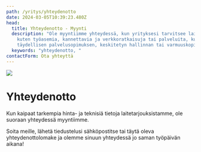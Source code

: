 ```yaml
---
path: /yritys/yhteydenotto
date: 2024-03-05T10:39:23.480Z
head:
  title: Yhteydenotto - Myynti
  description: "Ole myyntiimme yhteydessä, kun yrityksesi tarvitsee laitteistoa
    kuten työasemia, kannettavia ja verkkoratkaisuja tai palveluita, kuten
    täydellisen palvelusopimuksen, keskitetyn hallinnan tai varmuuskopioinnin. "
  keywords: "yhteydenotto, "
contactForm: Ota yhteyttä
---
```

![](/assets/yhteydenottolomake-1280x800.jpg)

# Y﻿hteydenotto

K﻿un kaipaat tarkempia hinta- ja teknisiä tietoja laitetarjouksistamme, ole suoraan yhteydessä myyntiimme.

S﻿oita meille, lähetä tiedustelusi sähköpostitse tai täytä oleva yhteydenottolomake ja olemme sinuun yhteydessä jo saman työpäivän aikana!